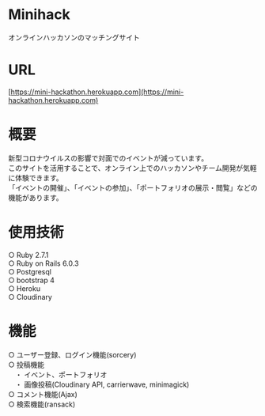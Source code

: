# Minihack  
オンラインハッカソンのマッチングサイト 

# URL
[https://mini-hackathon.herokuapp.com](https://mini-hackathon.herokuapp.com)  

# 概要  
新型コロナウイルスの影響で対面でのイベントが減っています。  
このサイトを活用することで、オンライン上でのハッカソンやチーム開発が気軽に体験できます。  
「イベントの開催」、「イベントの参加」、「ポートフォリオの展示・閲覧」などの機能があります。  


# 使用技術  
○ Ruby 2.7.1  
○ Ruby on Rails 6.0.3  
○ Postgresql    
○ bootstrap 4  
○ Heroku  
○ Cloudinary  


# 機能
○ ユーザー登録、ログイン機能(sorcery)  
○ 投稿機能  
　・ イベント、ポートフォリオ  
　・ 画像投稿(Cloudinary API, carrierwave, minimagick)  
○ コメント機能(Ajax)    
○ 検索機能(ransack)  
